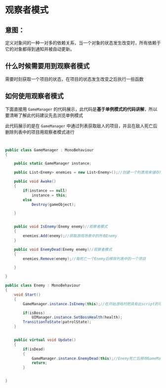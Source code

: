 # 观察者模式





## 意图：



定义对象间的一种一对多的依赖关系，当一个对象的状态发生改变时，所有依赖于它的对象都得到通知并被自动更新。





## 什么时候需要用到观察者模式



需要时刻获取一个项目的状态，在项目的状态发生改变之后执行一些函数





## 如何使用观察者模式



下面直接用 `GameManager` 的代码展示，此代码是**基于单例模式的代码讲解**，所以要清晰了解此代码建议先去浏览单例模式



此代码展示的是在 `GameManager` 中通过列表获取敌人的项目，并且在敌人死亡后删除列表中的项目用观察者模式进行

```c#


public class GameManager : MonoBehaviour
{

    public static GameManager instance;

    public List<Enemy> enemies = new List<Enemy>();//创建一个列表用来储存所有的Enemy

    public void Awake()
    {
        if(instance == null)
            instance = this;
        else
            Destroy(gameObject);

    }


    public void IsEnemy(Enemy enemy)//观察者模式
    {
        enemies.Add(enemy);//获取游戏场景中的所有Enemy
    }

    public void EnemyDead(Enemy enemy)//观察者模式
    {
        enemies.Remove(enemy);//每死亡一个Enemy后移除列表中的一个项目

    }

}

```





```c#
public class Enemy : MonoBehaviour
{
    void Start()
    {
        GameManager.instance.IsEnemy(this);//在开始游戏时把具有此script的项目全部添加给GameManager的列表

        if(isBoss)
            UIManager.instance.SetBossHealth(health);
        TransitionToState(patrolState);
    }


    public virtual void Update()
    {
        if(isDead)
        {
            GameManager.instance.EnemyDead(this);//Enemy死亡后移除GameManager列表中的项目
            return;
        }


}

```

